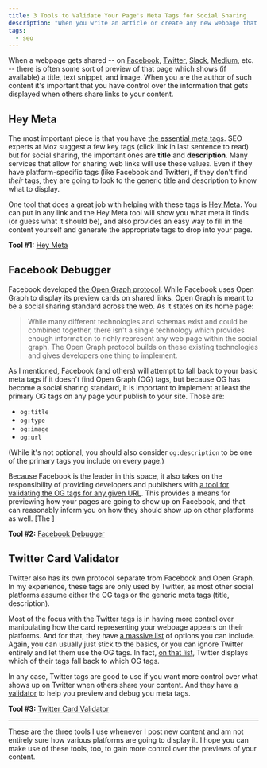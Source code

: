 ```yaml
---
title: 3 Tools to Validate Your Page's Meta Tags for Social Sharing
description: "When you write an article or create any new webpage that is going to be shared across the web, it's important that you know how the preview of that new property is going to be displayed."
tags:
  - seo
---
```


When a webpage gets shared -- on [Facebook](https://www.facebook.com/), [Twitter](https://twitter.com/), [Slack](https://slack.com/), [Medium](https://medium.com/), etc. -- there is often some sort of preview of that page which shows (if available) a title, text snippet, and image. When you are the author of such content it's important that you have control over the information that gets displayed when others share links to your content.

## Hey Meta

The most important piece is that you have [the essential meta tags](https://moz.com/blog/seo-meta-tags). SEO experts at Moz suggest a few key tags (click link in last sentence to read) but for social sharing, the important ones are **title** and **description**. Many services that allow for sharing web links will use these values. Even if they have platform-specific tags (like Facebook and Twitter), if they don't find _their_ tags, they are going to look to the generic title and description to know what to display.

One tool that does a great job with helping with these tags is [Hey Meta](http://www.heymeta.com/). You can put in any link and the Hey Meta tool will show you what meta it finds (or guess what it should be), and also provides an easy way to fill in the content yourself and generate the appropriate tags to drop into your page.

**Tool #1:** [Hey Meta](http://www.heymeta.com/)

## Facebook Debugger

Facebook developed [the Open Graph protocol](http://ogp.me/). While Facebook uses Open Graph to display its preview cards on shared links, Open Graph is meant to be a social sharing standard across the web. As it states on its home page:

> While many different technologies and schemas exist and could be combined together, there isn't a single technology which provides enough information to richly represent any web page within the social graph. The Open Graph protocol builds on these existing technologies and gives developers one thing to implement.

As I mentioned, Facebook (and others) will attempt to fall back to your basic meta tags if it doesn't find Open Graph (OG) tags, but because OG has become a social sharing standard, it is important to implement at least the primary OG tags on any page your publish to your site. Those are:

- `og:title`
- `og:type`
- `og:image`
- `og:url`

(While it's not optional, you should also consider `og:description` to be one of the primary tags you include on every page.)

Because Facebook is the leader in this space, it also takes on the responsibility of providing developers and publishers with [a tool for validating the OG tags for any given URL](https://developers.facebook.com/tools/debug/). This provides a means for previewing how your pages are going to show up on Facebook, and that can reasonably inform you on how they should show up on other platforms as well. [The ]

**Tool #2:** [Facebook Debugger](https://developers.facebook.com/tools/debug/)

## Twitter Card Validator

Twitter also has its own protocol separate from Facebook and Open Graph. In my experience, these tags are only used by Twitter, as most other social platforms assume either the OG tags or the generic meta tags (title, description).

Most of the focus with the Twitter tags is in having more control over manipulating how the card representing your webpage appears on their platforms. And for that, they have [a massive list](https://developer.twitter.com/en/docs/tweets/optimize-with-cards/overview/markup.html) of options you can include. Again, you can usually just stick to the basics, or you can ignore Twitter entirely and let them use the OG tags. In fact, [on that list](https://developer.twitter.com/en/docs/tweets/optimize-with-cards/overview/markup.html), Twitter displays which of their tags fall back to which OG tags.

In any case, Twitter tags are good to use if you want more control over what shows up on Twitter when others share your content. And they have [a validator](https://cards-dev.twitter.com/validator) to help you preview and debug you meta tags.

**Tool #3:** [Twitter Card Validator](https://cards-dev.twitter.com/validator)

---

These are the three tools I use whenever I post new content and am not entirely sure how various platforms are going to display it. I hope you can make use of these tools, too, to gain more control over the previews of your content.
